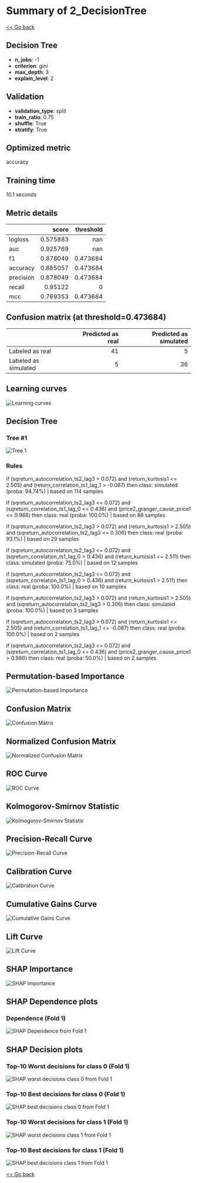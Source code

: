 # Summary of 2_DecisionTree

[<< Go back](../README.md)


## Decision Tree
- **n_jobs**: -1
- **criterion**: gini
- **max_depth**: 3
- **explain_level**: 2

## Validation
 - **validation_type**: split
 - **train_ratio**: 0.75
 - **shuffle**: True
 - **stratify**: True

## Optimized metric
accuracy

## Training time

10.1 seconds

## Metric details
|           |    score |   threshold |
|:----------|---------:|------------:|
| logloss   | 0.575883 |  nan        |
| auc       | 0.925769 |  nan        |
| f1        | 0.878049 |    0.473684 |
| accuracy  | 0.885057 |    0.473684 |
| precision | 0.878049 |    0.473684 |
| recall    | 0.95122  |    0        |
| mcc       | 0.769353 |    0.473684 |


## Confusion matrix (at threshold=0.473684)
|                      |   Predicted as real |   Predicted as simulated |
|:---------------------|--------------------:|-------------------------:|
| Labeled as real      |                  41 |                        5 |
| Labeled as simulated |                   5 |                       36 |

## Learning curves
![Learning curves](learning_curves.png)

## Decision Tree 

### Tree #1
![Tree 1](learner_fold_0_tree.svg)

### Rules

if (sqreturn_autocorrelation_ts2_lag3 > 0.072) and (return_kurtosis1 <= 2.505) and (return_correlation_ts1_lag_1 > -0.087) then class: simulated (proba: 94.74%) | based on 114 samples

if (sqreturn_autocorrelation_ts2_lag3 <= 0.072) and (sqreturn_correlation_ts1_lag_0 <= 0.436) and (price2_granger_cause_price1 <= 0.986) then class: real (proba: 100.0%) | based on 88 samples

if (sqreturn_autocorrelation_ts2_lag3 > 0.072) and (return_kurtosis1 > 2.505) and (sqreturn_autocorrelation_ts2_lag3 <= 0.306) then class: real (proba: 93.1%) | based on 29 samples

if (sqreturn_autocorrelation_ts2_lag3 <= 0.072) and (sqreturn_correlation_ts1_lag_0 > 0.436) and (return_kurtosis1 <= 2.511) then class: simulated (proba: 75.0%) | based on 12 samples

if (sqreturn_autocorrelation_ts2_lag3 <= 0.072) and (sqreturn_correlation_ts1_lag_0 > 0.436) and (return_kurtosis1 > 2.511) then class: real (proba: 100.0%) | based on 10 samples

if (sqreturn_autocorrelation_ts2_lag3 > 0.072) and (return_kurtosis1 > 2.505) and (sqreturn_autocorrelation_ts2_lag3 > 0.306) then class: simulated (proba: 100.0%) | based on 3 samples

if (sqreturn_autocorrelation_ts2_lag3 > 0.072) and (return_kurtosis1 <= 2.505) and (return_correlation_ts1_lag_1 <= -0.087) then class: real (proba: 100.0%) | based on 2 samples

if (sqreturn_autocorrelation_ts2_lag3 <= 0.072) and (sqreturn_correlation_ts1_lag_0 <= 0.436) and (price2_granger_cause_price1 > 0.986) then class: real (proba: 50.0%) | based on 2 samples





## Permutation-based Importance
![Permutation-based Importance](permutation_importance.png)
## Confusion Matrix

![Confusion Matrix](confusion_matrix.png)


## Normalized Confusion Matrix

![Normalized Confusion Matrix](confusion_matrix_normalized.png)


## ROC Curve

![ROC Curve](roc_curve.png)


## Kolmogorov-Smirnov Statistic

![Kolmogorov-Smirnov Statistic](ks_statistic.png)


## Precision-Recall Curve

![Precision-Recall Curve](precision_recall_curve.png)


## Calibration Curve

![Calibration Curve](calibration_curve_curve.png)


## Cumulative Gains Curve

![Cumulative Gains Curve](cumulative_gains_curve.png)


## Lift Curve

![Lift Curve](lift_curve.png)



## SHAP Importance
![SHAP Importance](shap_importance.png)

## SHAP Dependence plots

### Dependence (Fold 1)
![SHAP Dependence from Fold 1](learner_fold_0_shap_dependence.png)

## SHAP Decision plots

### Top-10 Worst decisions for class 0 (Fold 1)
![SHAP worst decisions class 0 from Fold 1](learner_fold_0_shap_class_0_worst_decisions.png)
### Top-10 Best decisions for class 0 (Fold 1)
![SHAP best decisions class 0 from Fold 1](learner_fold_0_shap_class_0_best_decisions.png)
### Top-10 Worst decisions for class 1 (Fold 1)
![SHAP worst decisions class 1 from Fold 1](learner_fold_0_shap_class_1_worst_decisions.png)
### Top-10 Best decisions for class 1 (Fold 1)
![SHAP best decisions class 1 from Fold 1](learner_fold_0_shap_class_1_best_decisions.png)

[<< Go back](../README.md)
